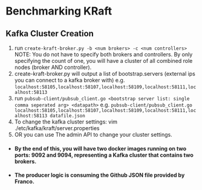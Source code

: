 # Benchmarking KRaft

## Kafka Cluster Creation

1. run `create-kraft-broker.py -b <num brokers> -c <num controllers>`
NOTE: You do not have to specify both brokers and controllers. By only specifying the count of one, you will have a cluster of all combined role nodes (broker AND controller).
2. create-kraft-broker.py will output a list of bootstrap.servers (external ips you can connect to a kafka broker with)
e.g. `localhost:58105,localhost:58107,localhost:58109,localhost:58111,localhost:58113`
3. run `pubsub-client/pubsub_client.go <bootstrap server list: single comma seperated arg> <datapath>`
e.g. `pubsub-client/pubsub_client.go localhost:58105,localhost:58107,localhost:58109,localhost:58111,localhost:58113 datafile.json`
4.  To change the kafka cluster settings: vim ./etc/kafka/kraft/server.properties
5. OR you can use The admin API to change your cluster settings. 
    
* #### By the end of this, you will have two docker images running on two ports: 9092 and 9094, representing a Kafka cluster that contains two brokers. 

* #### The producer logic is consuming the Github JSON file provided by Franco. 
   
   
